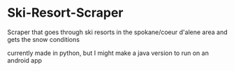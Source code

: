 # Ski-Resort-Scraper
Scraper that goes through ski resorts in the spokane/coeur d'alene area and gets the snow conditions

currently made in python, but I might make a java version to run on an android app
